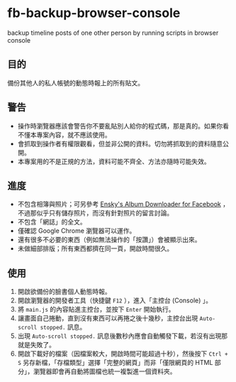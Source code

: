 # fb-backup-browser-console
backup timeline posts of one other person by running scripts in browser console

## 目的
備份其他人的私人帳號的動態時報上的所有貼文。

## 警告
* 操作時瀏覽器應該會警告你不要亂貼別人給你的程式碼，那是真的。如果你看不懂本專案內容，就不應該使用。
* 會抓取到操作者有權限觀看，但並非公開的資料。切勿將抓取到的資料隨意公開。
* 本專案用的不是正規的方法，資料可能不齊全、方法亦隨時可能失效。

## 進度
* 不包含相簿與照片；可另參考 [Ensky's Album Downloader for Facebook](https://chrome.google.com/webstore/detail/enskys-album-downloader-f/oallcdoceahndjmaalbicbcgpfnajgae) ，不過那似乎只有儲存照片，而沒有針對照片的留言討論。
* 不包含「網誌」的全文。
* 僅確認 Google Chrome 瀏覽器可以運作。
* 還有很多不必要的東西（例如無法操作的「按讚」）會被顯示出來。
* 未做細部排版；所有東西都擠在同一頁，開啟時間很久。

## 使用
1. 開啟欲備份的臉書個人動態時報。
2. 開啟瀏覽器的開發者工具（快捷鍵 `F12` ），進入「主控台 (Console) 」。
3. 將 `main.js` 的內容貼進主控台，並按下 `Enter` 開始執行。
4. 讓畫面自己捲動，直到沒有東西可以再捲之後十幾秒，主控台出現 `Auto-scroll stopped.` 訊息。
5. 出現 `Auto-scroll stopped.` 訊息後數秒內應會自動觸發下載，若沒有出現那就是失敗了。
6. 開啟下載好的檔案（因檔案較大，開啟時間可能超過十秒），然後按下 `Ctrl + S` 另存新檔，「存檔類型」選擇「完整的網頁」而非「僅限網頁的 HTML 部分」，瀏覽器即會再自動將圖檔也統一複製進一個資料夾。
